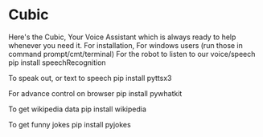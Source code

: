 # Cubic
Here's the Cubic, Your Voice Assistant which is always ready to help whenever you need it.
For installation,
For windows users
(run those in command prompt/cmt/terminal) For the robot to listen to our voice/speech pip install speechRecognition

To speak out, or text to speech pip install pyttsx3

For advance control on browser pip install pywhatkit

To get wikipedia data pip install wikipedia

To get funny jokes pip install pyjokes
